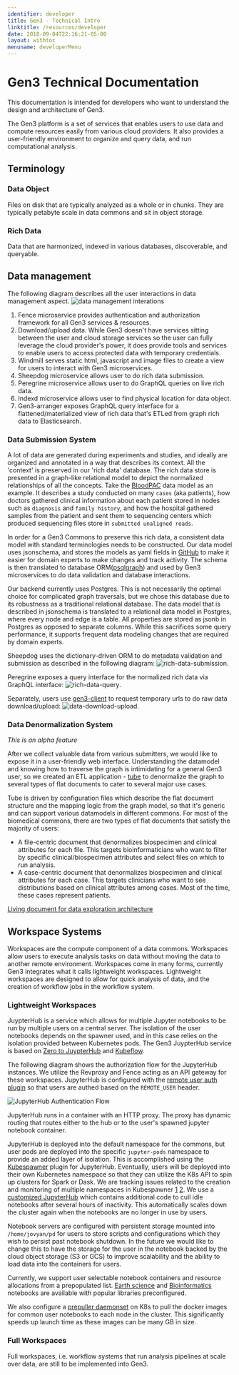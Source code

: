 ```yaml
---
identifier: developer
title: Gen3 - Technical Intro
linktitle: /resources/developer
date: 2018-09-04T22:16:21-05:00
layout: withtoc
menuname: developerMenu
---
```


# Gen3 Technical Documentation
This documentation is intended for developers who want to understand the design and architecture of Gen3.

The Gen3 platform is a set of services that enables users to use data and compute resources easily from various cloud providers. It also provides a user-friendly environment to organize and query data, and run computational analysis.

## Terminology
### Data Object
Files on disk that are typically analyzed as a whole or in chunks. They are typically petabyte scale in data commons and sit in object storage.

### Rich Data
Data that are harmonized, indexed in various databases, discoverable, and queryable.

## Data management

The following diagram describes all the user interactions in data management aspect.
![data management interations](img/data-interactions.png)

1. Fence microservice provides authentication and authorization framework for all Gen3 services & resources.
2. Download/upload data. While Gen3 doesn't have services sitting between the user and cloud storage services so the user can fully leverage the cloud provider's power, it does provide tools and services to enable users to access protected data with temporary credentials.
3. Windmill serves static html, javascript and image files to create a view for users to interact with Gen3 microservices.
4. Sheepdog microservice allows user to do rich data submission.
5. Peregrine microservice allows user to do GraphQL queries on live rich data.
6. Indexd microservice allows user to find physical location for data object.
7. Gen3-arranger exposes GraphQL query interface for a flattened/materialized view of rich data that's ETLed from graph rich data to Elasticsearch.

### Data Submission System
A lot of data are generated during experiments and studies, and ideally are organized and annotated in a way that describes its context. All the 'context' is preserved in our 'rich data' database. The rich data store is presented in a graph-like relational model to depict the normalized relationships of all the concepts. Take the [BloodPAC](https://www.bloodpac.org/data-group/) data model as an example. It describes a study conducted on many `cases` (aka patients), how doctors gathered clinical information about each patient stored in nodes such as `diagnosis` and `family history`, and how the hospital gathered samples from the patient and sent them to sequencing centers which produced sequencing files store in `submitted unaligned reads`.

In order for a Gen3 Commons to preserve this rich data, a consistent data model with standard terminologies needs to be constructed. Our data model uses jsonschema, and stores the models as yaml fields in [GitHub](https://github.com/occ-data/bpadictionary) to make it easier for domain experts to make changes and track activity. The schema is then translated to database ORM([psqlgraph](https://github.com/NCI-GDC/psqlgraph)) and used by Gen3 microservices to do data validation and database interactions.

Our backend currently uses Postgres. This is not necessarily the optimal choice for complicated graph traversals, but we chose this database due to its robustness as a traditional relational database. The data model that is described in jsonschema is translated to a relational data model in Postgres, where every node and edge is a table. All properties are stored as jsonb in Postgres as opposed to separate columns. While this sacrifices some query performance, it supports frequent data modeling changes that are required by domain experts.

Sheepdog uses the dictionary-driven ORM to do metadata validation and submission as described in the following diagram:
![rich-data-submission](img/rich-data-submission.png).

Peregrine exposes a query interface for the normalized rich data via GraphQL interface:
![rich-data-query](img/rich-data-query.png).

Separately, users use [gen3-client](https://github.com/uc-cdis/cdis-data-client) to request temporary urls to do raw data download/upload:
![data-download-upload](img/data-download-upload.png).

### Data Denormalization System
_This is an alpha feature_

After we collect valuable data from various submitters, we would like to expose it in a user-friendly web interface. Understanding the datamodel and knowing how to traverse the graph is intimidating for a general Gen3 user, so we created an ETL application - [tube](https://github.com/uc-cdis/tube) to denormalize the graph to several types of flat documents to cater to several major use cases.

Tube is driven by configuration files which describe the flat document structure and the mapping logic from the graph model, so that it's generic and can support various datamodels in different commons. For most of the biomedical commons, there are two types of flat documents that satisfy the majority of users:
- A file-centric document that denormalizes biospecimen and clinical attributes for each file. This targets bioinformaticians who want to filter by specific clinical/biospecimen attributes and select files on which to run analysis.
- A case-centric document that denormalizes biospecimen and clinical attributes for each case. This targets clinicians who want to see distributions based on clinical attributes among cases. Most of the time, these cases represent patients.

[Living document for data exploration architecture](https://github.com/uc-cdis/cdis-wiki/tree/master/dev/gen3/data_explorer)

## Workspace Systems

Workspaces are the compute component of a data commons. Workspaces allow users to execute analysis tasks on data without moving the data to another remote environment. Workspaces come in many forms, currently Gen3 integrates what it calls lightweight workspaces. Lightweight workspaces are designed to allow for quick analysis of data, and the creation of workflow jobs in the workflow system.

### Lightweight Workspaces

JuypterHub is a service which allows for multiple Jupyter notebooks to be run by multiple users on a central server. The isolation of the user notebooks depends on the spawner used, and in this case relies on the isolation provided between Kubernetes pods. The Gen3 JuypterHub service is based on [Zero to JuypterHub](https://github.com/jupyterhub/zero-to-jupyterhub-k8s) and [Kubeflow](https://github.com/kubeflow).

The following diagram shows the authorization flow for the JupyterHub instances. We utilize the Revproxy and Fence acting as an API gateway for these workspaces. JupyterHub is configured with the [remote user auth plugin](https://github.com/occ-data/jhub_remote_user_authenticator) so that users are authed based on the `REMOTE_USER` header.

![JupyterHub Authentication Flow](img/lightweight-workspaces.png)

JupyterHub runs in a container with an HTTP proxy. The proxy has dynamic routing that routes either to the hub or to the user's spawned jupyter notebook container.

JupyterHub is deployed into the default namespace for the commons, but user pods are deployed into the specific `jupyter-pods` namespace to provide an added layer of isolation. This is accomplished using the [Kubespawner](https://github.com/jupyterhub/kubespawner) plugin for JupyterHub. Eventually, users will be deployed into their own Kubernetes namespace so that they can utilize the K8s API to spin up clusters for Spark or Dask. We are tracking issues related to the creation and monitoring of multiple namespaces in Kubespawner [1](https://github.com/jupyterhub/kubespawner/pull/218) [2](https://github.com/jupyterhub/kubespawner/issues/76). We use a [customized JupyterHub](https://github.com/occ-data/containers/tree/master/jupyterhub) which contains additional code to cull idle notebooks after several hours of inactivity. This automatically scales down the cluster again when the notebooks are no longer in use by users.

Notebook servers are configured with persistent storage mounted into `/home/jovyan/pd` for users to store scripts and configurations which they wish to persist past notebook shutdown. In the future we would like to change this to have the storage for the user in the notebook backed by the cloud object storage (S3 or GCS) to improve scalability and the ability to load data into the containers for users.

Currently, we support user selectable notebook containers and resource allocations from a prepopulated list. [Earth science](https://github.com/occ-data/containers/tree/master/jupyter-geo) and [Bioinformatics](https://github.com/occ-data/containers/tree/master/jupyter) notebooks are available with popular libraries preconfigured. 

We also configure a [prepuller daemonset](https://github.com/uc-cdis/cloud-automation/blob/master/kube/services/jupyterhub/jupyterhub-prepuller.yaml) on K8s to pull the docker images for common user notebooks to each node in the cluster. This significantly speeds up launch time as these images can be many GB in size. 


### Full Workspaces

Full workspaces, i.e. workflow systems that run analysis pipelines at scale over data, are still to be implemented into Gen3. 

